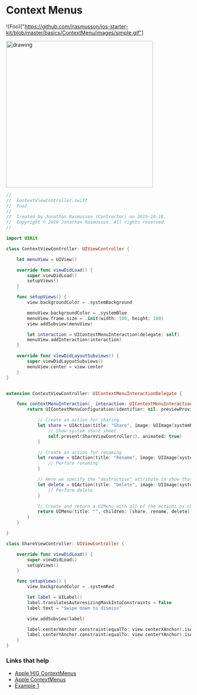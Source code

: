 # Context Menus

!(Foo)["https://github.com/jrasmusson/ios-starter-kit/blob/master/basics/ContextMenu/images/simple.gif"]

<img src="https://github.com/jrasmusson/ios-starter-kit/blob/master/basics/ContextMenu/images/simple.png" alt="drawing" width="400"/>

```swift
//
//  ContextViewController.swift
//  Foo2
//
//  Created by Jonathan Rasmusson (Contractor) on 2019-10-16.
//  Copyright © 2019 Jonathan Rasmusson. All rights reserved.
//

import UIKit

class ContextViewController: UIViewController {

    let menuView = UIView()

    override func viewDidLoad() {
        super.viewDidLoad()
        setupViews()
    }

    func setupViews() {
        view.backgroundColor = .systemBackground

        menuView.backgroundColor = .systemBlue
        menuView.frame.size = .init(width: 100, height: 100)
        view.addSubview(menuView)

        let interaction = UIContextMenuInteraction(delegate: self)
        menuView.addInteraction(interaction)
    }

    override func viewDidLayoutSubviews() {
        super.viewDidLayoutSubviews()
        menuView.center = view.center
    }
}


extension ContextViewController: UIContextMenuInteractionDelegate {

    func contextMenuInteraction(_ interaction: UIContextMenuInteraction, configurationForMenuAtLocation location: CGPoint) -> UIContextMenuConfiguration? {
        return UIContextMenuConfiguration(identifier: nil, previewProvider: nil) { suggestedActions in

            // Create an action for sharing
            let share = UIAction(title: "Share", image: UIImage(systemName: "square.and.arrow.up")) { action in
                // Show system share sheet
                self.present(ShareViewController(), animated: true)
            }

            // Create an action for renaming
            let rename = UIAction(title: "Rename", image: UIImage(systemName: "square.and.pencil")) { action in
                // Perform renaming
            }

            // Here we specify the "destructive" attribute to show that it’s destructive in nature
            let delete = UIAction(title: "Delete", image: UIImage(systemName: "trash"), attributes: .destructive) { action in
                // Perform delete
            }

            // Create and return a UIMenu with all of the actions as children
            return UIMenu(title: "", children: [share, rename, delete])
        }
    }

}

class ShareViewController: UIViewController {

    override func viewDidLoad() {
        super.viewDidLoad()
        setupViews()
    }

    func setupViews() {
        view.backgroundColor = .systemRed

        let label = UILabel()
        label.translatesAutoresizingMaskIntoConstraints = false
        label.text = "Swipe down to dismiss"

        view.addSubview(label)

        label.centerXAnchor.constraint(equalTo: view.centerXAnchor).isActive = true
        label.centerYAnchor.constraint(equalTo: view.centerYAnchor).isActive = true
    }
}
```

### Links that help

- [Apple HIG ContextMenus](https://developer.apple.com/design/human-interface-guidelines/ios/controls/context-menus/)
- [Apple ContextMenus](https://developer.apple.com/documentation/swiftui/contextmenu)
- [Example 1](https://kylebashour.com/posts/context-menu-guide)
